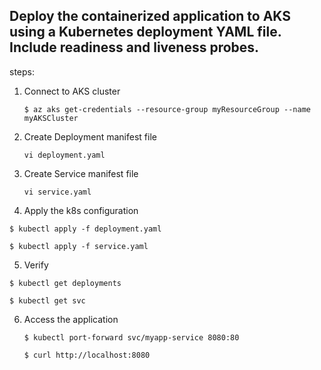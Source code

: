 ## Deploy the containerized application to AKS using a Kubernetes deployment YAML file. Include readiness and liveness probes.

steps:

1. Connect to AKS cluster

   ``` $ az aks get-credentials --resource-group myResourceGroup --name myAKSCluster ```

2. Create Deployment manifest file 

   ``` vi deployment.yaml ```

3. Create Service manifest file

   ``` vi service.yaml ```

4. Apply the k8s configuration

  ``` $ kubectl apply -f deployment.yaml ```

  ``` $ kubectl apply -f service.yaml ```

5. Verify

  ``` $ kubectl get deployments ```

  ``` $ kubectl get svc ```

6. Access the application

   ``` $ kubectl port-forward svc/myapp-service 8080:80 ```


   ``` $ curl http://localhost:8080 ```

